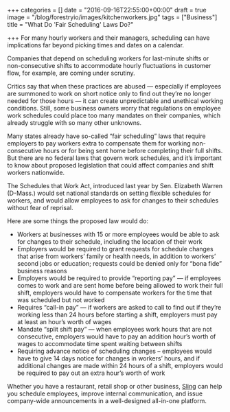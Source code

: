 +++
categories = []
date = "2016-09-16T22:55:00+00:00"
draft = true
image = "/blog/forestryio/images/kitchenworkers.jpg"
tags = ["Business"]
title = "What Do 'Fair Scheduling' Laws Do?"

+++
For many hourly workers and their managers, scheduling can have implications far beyond picking times and dates on a calendar.

Companies that depend on scheduling workers for last-minute shifts or non-consecutive shifts to accommodate hourly fluctuations in customer flow, for example, are coming under scrutiny.

Critics say that when these practices are abused — especially if employees are summoned to work on short notice only to find out they’re no longer needed for those hours — it can create unpredictable and unethical working conditions. Still, some business owners worry that regulations on employee work schedules could place too many mandates on their companies, which already struggle with so many other unknowns. 

Many states already have so-called “fair scheduling” laws that require employers to pay workers extra to compensate them for working non-consecutive hours or for being sent home before completing their full shifts. But there are no federal laws that govern work schedules, and it’s important to know about proposed legislation that could affect companies and shift workers nationwide.

The Schedules that Work Act, introduced last year by Sen. Elizabeth Warren (D-Mass.) would set national standards on setting flexible schedules for workers, and would allow employees to ask for changes to their schedules without fear of reprisal.

Here are some things the proposed law would do:

* Workers at businesses with 15 or more employees would be able to ask for changes to their schedule, including the location of their work
* Employers would be required to grant requests for schedule changes that arise from workers’ family or health needs, in addition to workers’ second jobs or education; requests could be denied only for “bona fide” business reasons
* Employers would be required to provide “reporting pay” — if employees comes to work and are sent home before being allowed to work their full shift, employers would have to compensate workers for the time that was scheduled but not worked
* Requires “call-in pay” — if workers are asked to call to find out if they’re working less than 24 hours before starting a shift, employers must pay at least an hour’s worth of wages
* Mandate “split shift pay” — when employees work hours that are not consecutive, employers would have to pay an addition hour’s worth of wages to accommodate time spent waiting between shifts
* Requiring advance notice of scheduling changes – employees would have to give 14 days notice for changes in workers’ hours, and if additional changes are made within 24 hours of a shift, employers would be required to pay out an extra hour’s worth of work


Whether you have a restaurant, retail shop or other business, [Sling](https://getsling.com) can help you schedule employees, improve internal communication, and issue company-wide announcements in a well-designed all-in-one platform.